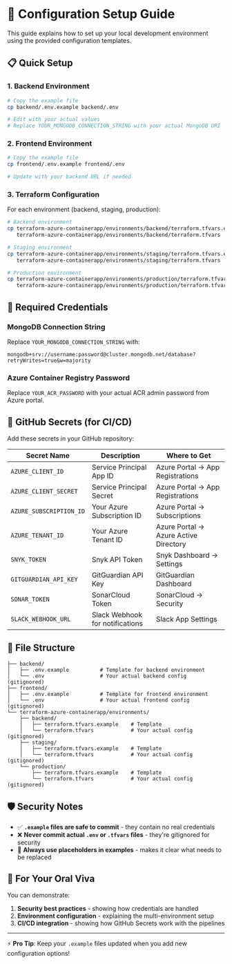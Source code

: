 # 🔐 Configuration Setup Guide

This guide explains how to set up your local development environment using the provided configuration templates.

## 📋 Quick Setup

### 1. **Backend Environment**
```bash
# Copy the example file
cp backend/.env.example backend/.env

# Edit with your actual values
# Replace YOUR_MONGODB_CONNECTION_STRING with your actual MongoDB URI
```

### 2. **Frontend Environment**
```bash
# Copy the example file  
cp frontend/.env.example frontend/.env

# Update with your backend URL if needed
```

### 3. **Terraform Configuration**

For each environment (backend, staging, production):

```bash
# Backend environment
cp terraform-azure-containerapp/environments/backend/terraform.tfvars.example \
   terraform-azure-containerapp/environments/backend/terraform.tfvars

# Staging environment  
cp terraform-azure-containerapp/environments/staging/terraform.tfvars.example \
   terraform-azure-containerapp/environments/staging/terraform.tfvars

# Production environment
cp terraform-azure-containerapp/environments/production/terraform.tfvars.example \
   terraform-azure-containerapp/environments/production/terraform.tfvars
```

## 🔑 Required Credentials

### **MongoDB Connection String**
Replace `YOUR_MONGODB_CONNECTION_STRING` with:
```
mongodb+srv://username:password@cluster.mongodb.net/database?retryWrites=true&w=majority
```

### **Azure Container Registry Password**  
Replace `YOUR_ACR_PASSWORD` with your actual ACR admin password from Azure portal.

## 🚀 GitHub Secrets (for CI/CD)

Add these secrets in your GitHub repository:

| Secret Name | Description | Where to Get |
|-------------|-------------|--------------|
| `AZURE_CLIENT_ID` | Service Principal App ID | Azure Portal → App Registrations |
| `AZURE_CLIENT_SECRET` | Service Principal Secret | Azure Portal → App Registrations |
| `AZURE_SUBSCRIPTION_ID` | Your Azure Subscription ID | Azure Portal → Subscriptions |
| `AZURE_TENANT_ID` | Your Azure Tenant ID | Azure Portal → Azure Active Directory |
| `SNYK_TOKEN` | Snyk API Token | Snyk Dashboard → Settings |
| `GITGUARDIAN_API_KEY` | GitGuardian API Key | GitGuardian Dashboard |
| `SONAR_TOKEN` | SonarCloud Token | SonarCloud → Security |
| `SLACK_WEBHOOK_URL` | Slack Webhook for notifications | Slack App Settings |

## 📁 File Structure

```
├── backend/
│   ├── .env.example          # Template for backend environment
│   └── .env                  # Your actual backend config (gitignored)
├── frontend/
│   ├── .env.example          # Template for frontend environment  
│   └── .env                  # Your actual frontend config (gitignored)
└── terraform-azure-containerapp/environments/
    ├── backend/
    │   ├── terraform.tfvars.example    # Template
    │   └── terraform.tfvars            # Your actual config (gitignored)
    ├── staging/
    │   ├── terraform.tfvars.example    # Template
    │   └── terraform.tfvars            # Your actual config (gitignored)
    └── production/
        ├── terraform.tfvars.example    # Template
        └── terraform.tfvars            # Your actual config (gitignored)
```

## 🛡️ Security Notes

- ✅ **`.example` files are safe to commit** - they contain no real credentials
- ❌ **Never commit actual `.env` or `.tfvars` files** - they're gitignored for security
- 🔄 **Always use placeholders in examples** - makes it clear what needs to be replaced

## 🎯 For Your Oral Viva

You can demonstrate:
1. **Security best practices** - showing how credentials are handled
2. **Environment configuration** - explaining the multi-environment setup
3. **CI/CD integration** - showing how GitHub Secrets work with the pipelines

---

⚡ **Pro Tip**: Keep your `.example` files updated when you add new configuration options!
